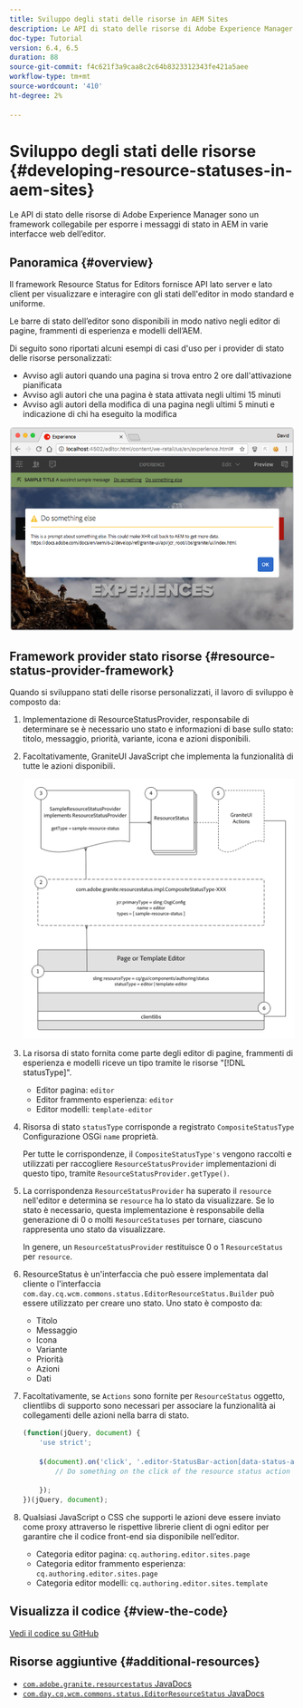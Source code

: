 ```yaml
---
title: Sviluppo degli stati delle risorse in AEM Sites
description: Le API di stato delle risorse di Adobe Experience Manager sono un framework collegabile per esporre i messaggi di stato in AEM in varie interfacce web dell’editor.
doc-type: Tutorial
version: 6.4, 6.5
duration: 88
source-git-commit: f4c621f3a9caa8c2c64b8323312343fe421a5aee
workflow-type: tm+mt
source-wordcount: '410'
ht-degree: 2%

---
```



# Sviluppo degli stati delle risorse {#developing-resource-statuses-in-aem-sites}

Le API di stato delle risorse di Adobe Experience Manager sono un framework collegabile per esporre i messaggi di stato in AEM in varie interfacce web dell’editor.

## Panoramica {#overview}

Il framework Resource Status for Editors fornisce API lato server e lato client per visualizzare e interagire con gli stati dell&#39;editor in modo standard e uniforme.

Le barre di stato dell’editor sono disponibili in modo nativo negli editor di pagine, frammenti di esperienza e modelli dell’AEM.

Di seguito sono riportati alcuni esempi di casi d&#39;uso per i provider di stato delle risorse personalizzati:

* Avviso agli autori quando una pagina si trova entro 2 ore dall&#39;attivazione pianificata
* Avviso agli autori che una pagina è stata attivata negli ultimi 15 minuti
* Avviso agli autori della modifica di una pagina negli ultimi 5 minuti e indicazione di chi ha eseguito la modifica

![Panoramica sullo stato delle risorse dell’editor AEM](assets/sample-editor-resource-status-screenshot.png)

## Framework provider stato risorse {#resource-status-provider-framework}

Quando si sviluppano stati delle risorse personalizzati, il lavoro di sviluppo è composto da:

1. Implementazione di ResourceStatusProvider, responsabile di determinare se è necessario uno stato e informazioni di base sullo stato: titolo, messaggio, priorità, variante, icona e azioni disponibili.
2. Facoltativamente, GraniteUI JavaScript che implementa la funzionalità di tutte le azioni disponibili.

   ![architettura dello stato delle risorse](assets/sample-editor-resource-status-application-architecture.png)

3. La risorsa di stato fornita come parte degli editor di pagine, frammenti di esperienza e modelli riceve un tipo tramite le risorse &quot;[!DNL statusType]&quot;.

   * Editor pagina: `editor`
   * Editor frammento esperienza: `editor`
   * Editor modelli: `template-editor`

4. Risorsa di stato `statusType` corrisponde a registrato `CompositeStatusType` Configurazione OSGi `name` proprietà.

   Per tutte le corrispondenze, il `CompositeStatusType's` vengono raccolti e utilizzati per raccogliere `ResourceStatusProvider` implementazioni di questo tipo, tramite `ResourceStatusProvider.getType()`.

5. La corrispondenza `ResourceStatusProvider` ha superato il `resource` nell&#39;editor e determina se `resource` ha lo stato da visualizzare. Se lo stato è necessario, questa implementazione è responsabile della generazione di 0 o molti `ResourceStatuses` per tornare, ciascuno rappresenta uno stato da visualizzare.

   In genere, un `ResourceStatusProvider` restituisce 0 o 1 `ResourceStatus` per `resource`.

6. ResourceStatus è un&#39;interfaccia che può essere implementata dal cliente o l&#39;interfaccia `com.day.cq.wcm.commons.status.EditorResourceStatus.Builder` può essere utilizzato per creare uno stato. Uno stato è composto da:

   * Titolo
   * Messaggio
   * Icona
   * Variante
   * Priorità
   * Azioni
   * Dati

7. Facoltativamente, se `Actions` sono fornite per `ResourceStatus` oggetto, clientlibs di supporto sono necessari per associare la funzionalità ai collegamenti delle azioni nella barra di stato.

   ```js
   (function(jQuery, document) {
       'use strict';
   
       $(document).on('click', '.editor-StatusBar-action[data-status-action-id="do-something"]', function () {
           // Do something on the click of the resource status action
   
       });
   })(jQuery, document);
   ```

8. Qualsiasi JavaScript o CSS che supporti le azioni deve essere inviato come proxy attraverso le rispettive librerie client di ogni editor per garantire che il codice front-end sia disponibile nell’editor.

   * Categoria editor pagina: `cq.authoring.editor.sites.page`
   * Categoria editor frammento esperienza: `cq.authoring.editor.sites.page`
   * Categoria editor modelli: `cq.authoring.editor.sites.template`

## Visualizza il codice {#view-the-code}

[Vedi il codice su GitHub](https://github.com/Adobe-Consulting-Services/acs-aem-samples/tree/master/bundle/src/main/java/com/adobe/acs/samples/resourcestatus/impl/SampleEditorResourceStatusProvider.java)

## Risorse aggiuntive {#additional-resources}

* [`com.adobe.granite.resourcestatus` JavaDocs](https://helpx.adobe.com/experience-manager/6-5/sites/developing/using/reference-materials/javadoc/com/adobe/granite/resourcestatus/package-summary.html)
* [`com.day.cq.wcm.commons.status.EditorResourceStatus` JavaDocs](https://helpx.adobe.com/experience-manager/6-5/sites/developing/using/reference-materials/javadoc/com/day/cq/wcm/commons/status/EditorResourceStatus.html)
